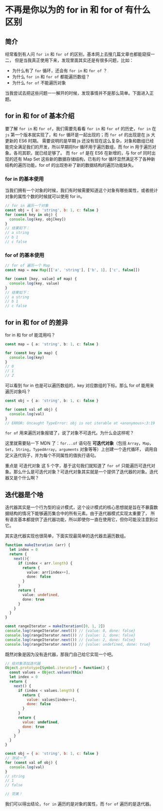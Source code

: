 # 不再是你以为的 for in 和 for of 有什么区别

## 简介
经常看到有人问 `for in` 和 `for of` 的区别，基本网上去搜几篇文章也都能窥探一二，
但是当我真正使用下来，发现里面其实还是有很多问题，比如：

- 为什么有了 `for` 循环，还会有 `for in` 和 `for of` ？
- 为什么 `for in` 和 `for of` 都能遍历数组？
- 为什么 `for of` 不能遍历对象

当我尝试去把这些问题一一解开的时候，发现事情并不是那么简单。下面进入正题。

## for in 和 for of 基本介绍

要了解 `for in` 和 `for of`，我们需要先看看 `for in` 和 `for of` 的历史，`for in` 在 `js` 第一个版本就实现了，和 `for` 循环是一起出现的；而 `for of` 的出现是在 js 大更新的 ES6 时期。
需要说明的是早期 js 还没有现在这么复杂，对象和数组已经能完全满足我们的开发，所以早期将for 循环用于遍历数组，而 for in 用于遍历对象。各司其职，就已经足够了。
而 `for of` 是在 ES6 在新增的，与 for of 同时出现的还有 Map Set 这些新的数据存储结构，已有的 for 循环显然满足不了各种新结构的遍历功能，for of 的出现弥补了新的数据结构的遍历功能缺失。

### for in 的基本使用

当我们拥有一个对象的时候，我们有时候需要知道这个对象有哪些属性，或者统计对象的属性个数的时候就可以使用 for in。

```javascript
// for in 遍历一个对象
const obj = { a: 'string', b: 1, c: false }
for (const key in obj) {
  console.log(key, obj[key])
}
// 结果如下：
// a string
// b 1
// c false
```

### for of 的基本使用

```javascript
// for of 遍历一个 Map
const map = new Map([['a', 'string'], ['b', 1], ['c', false]])

for (const [key, value] of map) {
  console.log(key, value)
}
// 结果如下：
// a string
// b 1
// c false
```

## for in 和 for of 的差异

















for in 和 for of 能混用吗？
```typescript
const map = { a: 'string', b: 1, c: false }

for (const key in map) {
  console.log(key)
}
// 0
// 1
// 2
```
可以看到 for in 也是可以遍历数组的，key 对应数组的下标。那么 for of 能用来遍历对象吗？

```typescript
const obj = { a: 'string', b: 1, c: false }

for (const val of obj) {
  console.log(val)
}
// ERROR: Uncaught TypeError: obj is not iterable at <anonymous>:3:19
```
`for of` 用来遍历对象报错了，说了对象不可迭代。为什么会这样呢？

这里就需要贴一下 MDN 了：`for...of` 语句在 **可迭代对象**（包括 `Array`，`Map`，`Set`，`String`，`TypedArray`，`arguments` 对象等等）上创建一个迭代循环，
调用自定义迭代钩子，并为每个不同属性的值执行语句。

重点是 可迭代对象 这 5 个字，基于这句我们就知道了 `for of` 只能遍历可迭代对象。那么什么是可迭代对象？可迭代对象其实就是一个提供了迭代器的对象。迭代器又是个什么啊？

## 迭代器是个啥

迭代器其实是一个行为型的设计模式，这个设计模式的核心思想就是旨在不暴露数据结构的情况下能够遍历集合中的所有元素。由于迭代器模式实现太重要了，
所有语言基本都提供了迭代器功能，所以即使你一直在使用它，但你可能没注意到过它。

其实迭代器实现也很简单，下面实现最简单的迭代器去遍历数组。
```typescript
function makeIteration (arr) {
  let index = 0
  return {
    next(){
      if (index < arr.length) {
        return {
          value: arr[index++],
          done: false
        }
      }
      return {
        value: undefined,
        done: true
      }
    }
  }
}

const rangeIterator = makeIteration([0, 1, 2])
console.log(rangeIterator.next()) // {value: 0, done: false}
console.log(rangeIterator.next()) // {value: 1, done: false}
console.log(rangeIterator.next()) // {value: 2, done: false}
console.log(rangeIterator.next()) // {value: undefined, done: true}
```

既然对象是因为没有迭代器，那我门自己给它实现一个吧。

```javascript
// 给对象添加迭代器
Object.prototype[Symbol.iterator] = function() {
  const values = Object.values(this)
  let index = 0
  return {
    next() {
      if (index < values.length) {
        return {
          value: values[index++],
          done: false
        }
      }
      return {
        value: undefined,
        done: true
      }
    }
  }
}

const obj = { a: 'string', b: 1, c: false }
// 测试一下
for (const val of obj) {
  console.log(val)
}
// string
// 1
// false

// 完美！
```



我们可以得出结论，`for in` 遍历的是对象的属性，而 `for of` 遍历的是迭代器。






